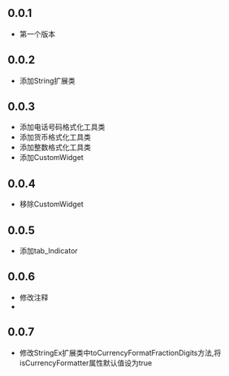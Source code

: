 ## 0.0.1

* 第一个版本

## 0.0.2

* 添加String扩展类

## 0.0.3

* 添加电话号码格式化工具类
* 添加货币格式化工具类
* 添加整数格式化工具类
* 添加CustomWidget

## 0.0.4

* 移除CustomWidget

## 0.0.5

* 添加tab_Indicator

## 0.0.6

* 修改注释
* 
## 0.0.7

* 修改StringEx扩展类中toCurrencyFormatFractionDigits方法,将isCurrencyFormatter属性默认值设为true

